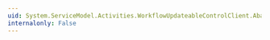 ```yaml
---
uid: System.ServiceModel.Activities.WorkflowUpdateableControlClient.AbandonCompleted
internalonly: False
---
```

